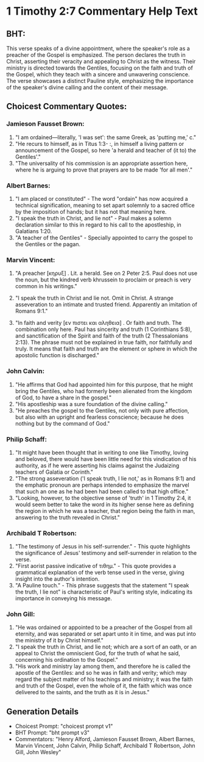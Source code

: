 # 1 Timothy 2:7 Commentary Help Text

## BHT:
This verse speaks of a divine appointment, where the speaker's role as a preacher of the Gospel is emphasized. The person declares the truth in Christ, asserting their veracity and appealing to Christ as the witness. Their ministry is directed towards the Gentiles, focusing on the faith and truth of the Gospel, which they teach with a sincere and unwavering conscience. The verse showcases a distinct Pauline style, emphasizing the importance of the speaker's divine calling and the content of their message.

## Choicest Commentary Quotes:
### Jamieson Fausset Brown:
1. "I am ordained—literally, 'I was set': the same Greek, as 'putting me,' c." 
2. "He recurs to himself, as in Titus 1:3- :, in himself a living pattern or announcement of the Gospel, so here 'a herald and teacher of (it to) the Gentiles'." 
3. "The universality of his commission is an appropriate assertion here, where he is arguing to prove that prayers are to be made 'for all men'."

### Albert Barnes:
1. "I am placed or constituted" - The word "ordain" has now acquired a technical signification, meaning to set apart solemnly to a sacred office by the imposition of hands; but it has not that meaning here.
2. "I speak the truth in Christ, and lie not" - Paul makes a solemn declaration similar to this in regard to his call to the apostleship, in Galatians 1:20.
3. "A teacher of the Gentiles" - Specially appointed to carry the gospel to the Gentiles or the pagan.

### Marvin Vincent:
1. "A preacher [κηρυξ] . Lit. a herald. See on 2 Peter 2:5. Paul does not use the noun, but the kindred verb khrussein to proclaim or preach is very common in his writings." 

2. "I speak the truth in Christ and lie not. Omit in Christ. A strange asseveration to an intimate and trusted friend. Apparently an imitation of Romans 9:1." 

3. "In faith and verity [εν πιστει και αληθεια] . Or faith and truth. The combination only here. Paul has sincerity and truth (1 Corinthians 5:8), and sanctification of the Spirit and faith of the truth (2 Thessalonians 2:13). The phrase must not be explained in true faith, nor faithfully and truly. It means that faith and truth are the element or sphere in which the apostolic function is discharged."

### John Calvin:
1. "He affirms that God had appointed him for this purpose, that he might bring the Gentiles, who had formerly been alienated from the kingdom of God, to have a share in the gospel." 
2. "His apostleship was a sure foundation of the divine calling." 
3. "He preaches the gospel to the Gentiles, not only with pure affection, but also with an upright and fearless conscience; because he does nothing but by the command of God."

### Philip Schaff:
1. "It might have been thought that in writing to one like Timothy, loving and beloved, there would have been little need for this vindication of his authority, as if he were asserting his claims against the Judaizing teachers of Galatia or Corinth."
2. "The strong asseveration ('I speak truth, I lie not,' as in Romans 9:1) and the emphatic pronoun are perhaps intended to emphasize the marvel that such an one as he had been had been called to that high office."
3. "Looking, however, to the objective sense of 'truth' in 1 Timothy 2:4, it would seem better to take the word in its higher sense here as defining the region in which he was a teacher, that region being the faith in man, answering to the truth revealed in Christ."

### Archibald T Robertson:
1. "The testimony of Jesus in his self-surrender." - This quote highlights the significance of Jesus' testimony and self-surrender in relation to the verse.
2. "First aorist passive indicative of τιθημ." - This quote provides a grammatical explanation of the verb tense used in the verse, giving insight into the author's intention.
3. "A Pauline touch." - This phrase suggests that the statement "I speak the truth, I lie not" is characteristic of Paul's writing style, indicating its importance in conveying his message.

### John Gill:
1. "He was ordained or appointed to be a preacher of the Gospel from all eternity, and was separated or set apart unto it in time, and was put into the ministry of it by Christ himself." 
2. "I speak the truth in Christ, and lie not; which are a sort of an oath, or an appeal to Christ the omniscient God, for the truth of what he said, concerning his ordination to the Gospel."
3. "His work and ministry lay among them, and therefore he is called the apostle of the Gentiles: and so he was in faith and verity; which may regard the subject matter of his teachings and ministry; it was the faith and truth of the Gospel, even the whole of it, the faith which was once delivered to the saints, and the truth as it is in Jesus."


## Generation Details
- Choicest Prompt: "choicest prompt v1"
- BHT Prompt: "bht prompt v3"
- Commentators: "Henry Alford, Jamieson Fausset Brown, Albert Barnes, Marvin Vincent, John Calvin, Philip Schaff, Archibald T Robertson, John Gill, John Wesley"
